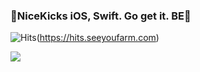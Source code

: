 ### 🌻NiceKicks iOS, Swift. Go get it. BE🦈

<!--
**ninetyfivejae/ninetyfivejae** is a ✨ _special_ ✨ repository because its `README.md` (this file) appears on your GitHub profile.

Here are some ideas to get you started:

- 🔭 I’m currently working on ...
- 🌱 I’m currently learning ...
- 👯 I’m looking to collaborate on ...
- 🤔 I’m looking for help with ...
- 💬 Ask me about ...
- 📫 How to reach me: ...
- 😄 Pronouns: ...
- ⚡ Fun fact: ...
-->

![Hits](https://hits.seeyoufarm.com/api/count/incr/badge.svg?url=https%3A%2F%2Fgithub.com%2Fninetyfivejae&count_bg=%2379C83D&title_bg=%23555555&icon=&icon_color=%23E7E7E7&title=hits&edge_flat=false)(https://hits.seeyoufarm.com)

![](https://github-readme-stats.vercel.app/api?username=ninetyfivejae&show_icons=true&theme=synthwave)
